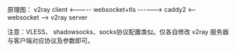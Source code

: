 原理图： 
v2ray client <----- websocket+tls ------> caddy2 <-- websocket --> v2ray server

注意：VLESS、 shadowsocks、socks协议配置类似。仅各自修改 v2ray 服务器与客户端对应协议及参数即可。
